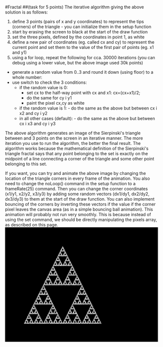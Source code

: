 #Fractal
##(task for 5 points)
The iterative algorithm giving the above solution is as follows:

1. define 3 points (pairs of x and y coordinates) to represent the tips (corners) of the triangle - you can initialize them in the setup function
2. start by erasing the screen to black at the start of the draw function
3. set the three pixels, defined by the coordinates in point 1, as white
4. define a new pair of coordinates (eg. called cx and cy) to represent the current point and set them to the value of the first pair of points (eg. x1 and y1)
5. using a for loop, repeat the following for cca. 30000 iterations (you can debug using a lower value, but the above image used 30k points)
  * generate a random value from 0..3 and round it down (using floor) to a whole number:
  * use switch to check the 3 conditions:
      - if the random value is 0:
           - set cx to the half-way point with cx and x1: cx=(cx+x1)/2;
           - do the same for cy i y1
           - paint the pixel cx,cy as white
     - if the random value is 1:
           - do the same as the above but between cx i x2 and cy i y2
     - in all other cases (default):
           - do the same as the above but between cx i x3 and cy i y3

The above algorithm generates an image of the Sierpinski's triangle between and 3 points on the screen in an iterative manner. 
The more iteration you use to run the algorithm, the better the final result. The algorithm works because the mathematical definition of
the Sierpinski's triangle fractal says that any point belonging to the set is exactly on the midpoint of a line connecting a corner of 
the triangle and some other point belonging to this set.

If you want, you can try and animate the above image by changing the location of the triangle corners in every frame of the animation.
You also need to change the noLoop() command in the setup function to a frameRate(25) command. 
Then you can change the corner coordinates (x1/y1, x2/y2, x3/y3) by adding some random vectors (dx1/dy1, dx2/dy2, dx3/dy3)
to them at the start of the draw function. You can also implement bouncing of the corners by inverting these vectors 
if the value if the corner pixel leaves the canvas area (as in a simple bouncing ball animation). 
This animation will probably not run very smoothly. This is because instead of using the set command, 
we should be directly manipulating the pixels array, as described on this page.
![fractal](/Assets/fractal.png)
